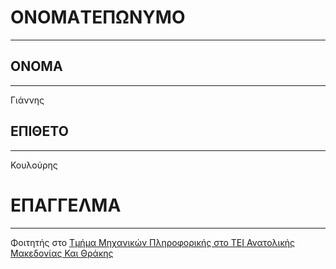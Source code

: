 # ONOMAΤΕΠΩΝΥΜΟ
---

## ΟΝΟΜΑ
---
Γιάννης

## ΕΠΙΘΕΤΟ
---
Κουλούρης

# ΕΠΑΓΓΕΛΜΑ
---
Φοιτητής στο [Τμήμα Μηχανικών Πληροφορικής στο ΤΕΙ Ανατολικής Μακεδονίας Και Θράκης](http://iiwm.teikav.edu.gr/iinew/)

